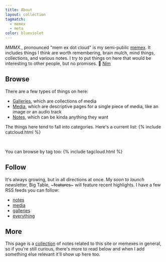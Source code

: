 ```yaml
---
title: About
layout: collection
tagmatch:
  - memex
  - meta
color: blueviolet
---
```

<em class="page_hilight">MMMX.<i class="las la-cloud page_hilight"></i></em>, pronounced "mem ex dot cloud" is my semi-public [memex](/what-is-a-memex). It includes things I think are worth remembering, brain mulch, mind things, collections, and various notes. I try to put things on here that would be interesting to other people, but no promises. 💙 [Ním](/me)


## Browse

There are a few types of things on here: 

- [Galleries](/galleries), which are collections of media
- [Media](/media), which are descriptive pages for a single piece of media, like an image or an audio track
- [Notes](/notes), which can be kinda anything they want

The things here tend to fall into categories. Here's a current list:
{% include catcloud.html  %}

<br>

You can browse by tag too:
{% include tagcloud.html  %}

## Follow

It's always growing, but in all directions at once. My *soon to launch* newsletter, Big Table, ~~~features~~~ will feature recent highlights. I have a few RSS feeds you can follow:

- [notes](/feeds/notes.xml)
- [media](/feeds/media.xml)
- [galleries](/feeds/galleries.xml)
- [everything](/feed.xml)

## More

This page is a [collection](/category/collection) of notes related to this site or memexes in general, so if you're still curious, there's more to read below and when I add something else relevant it'll show up here too.

